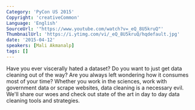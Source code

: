 ```yaml
---
Category: 'PyCon US 2015'
Copyright: 'creativeCommon'
Language: 'English'
SourceUrl: '"https://www.youtube.com/watch?v=_eQ_8U5kruQ"'
ThumbnailUrl: 'https://i.ytimg.com/vi/_eQ_8U5kruQ/hqdefault.jpg'
date: '2015-04-12'
speakers: [Mali Akmanalp]
tags: []
---
```

Have you ever viscerally hated a dataset? Do you want to just get data cleaning out of the way? Are you always left wondering how it consumes most of your time? Whether you work in the sciences, work with government data or scrape websites, data cleaning is a necessary evil. We'll share our woes and check out state of the art in day to day data cleaning tools and strategies.


